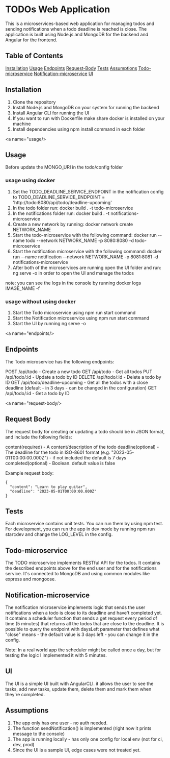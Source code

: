 # TODOs Web Application

This is a microservices-based web application for managing todos and sending notifications when a todo deadline is reached is close.
The application is built using Node.js and MongoDB for the backend and Angular for the frontend.

## Table of Contents
[Installation](#installation)
[Usage](#usage)
[Endpoints](#endpoints)
[Request-Body](#request-body)
[Tests](#tests)
[Assumptions](#assumptions)
[Todo-microservice](#todo-microservice)
[Notification-microservice](#notification-microservice)
[UI](#ui)

<a name="installation"/>

## Installation

1. Clone the repository
2. Install Node.js and MongoDB on your system for running the backend
3. Install Angular CLI for running the UI
4. If you want to run with Dockerfile make share docker is installed on your machine
5. Install dependencies using npm install command in each folder

<a name="usage/>

## Usage

Before update the MONGO_URI in the todo/config folder

### usage using docker

1. Set the TODO_DEADLINE_SERVICE_ENDPOINT in the notification config to TODO_DEADLINE_SERVICE_ENDPOINT = 'http://todo:8080/api/todo/deadline-upcoming'
2. In the todo folder run: docker build . -t todo-microservice
3. In the notifications folder run: docker build . -t notifications-microservice
4. Create a new network by running: docker network create NETWORK_NAME
5. Start the todo-microservice with the following command: docker run --name todo --network NETWORK_NAME -p 8080:8080 -d todo-microservice
6. Start the notification microservice with the following command: docker run --name notification --network NETWORK_NAME -p 8081:8081 -d notifications-microservice
7. After both of the microservices are running open the UI folder and run: ng serve -o in order to open the UI and manage the todos

note: you can see the logs in the console by running docker logs IMAGE_NAME -f

### usage without using docker

1. Start the Todo microservice using npm run start command
2. Start the Notification microservice using npm run start command
3. Start the UI by running ng serve -o

<a name="endpoints/>

## Endpoints
The Todo microservice has the following endpoints:

POST /api/todo - Create a new todo
GET /api/todo - Get all todos
PUT /api/todo/:id - Update a todo by ID
DELETE /api/todo/:id - Delete a todo by ID
GET /api/todo/deadline-upcoming - Get all the todos with a close deadline (default - in 3 days - can be changed in the configuration)
GET /api/todo/:id - Get a todo by ID

<a name="request-body/>

## Request Body
The request body for creating or updating a todo should be in JSON format, and include the following fields:

content(required) - A content/description of the todo
deadline(optional) - The deadline for the todo in ISO-8601 format (e.g. "2023-05-01T00:00:00.000Z") - if not included the default is 7 days
completed(optional) - Boolean. default value is false

Example request body:

```
{
  "content": "Learn to play guitar",
  "deadline": "2023-05-01T00:00:00.000Z"
}
```
<a name="tests"/>

## Tests

Each microservice contains unit tests. You can run them by using npm test.
For development, you can run the app in dev mode by running npm run start:dev and change the LOG_LEVEL in the config.

<a name="todo-microservice"/>

## Todo-microservice

The TODO microservice implements RESTful API for the todos. It contains the described endpoints above for the end user and for the notifications service.
It's connected to MongoDB and using common modules like express and mongoose.

<a name="notification-microservice"/>

## Notification-microservice

The notification microservice implements logic that sends the user notifications when a todo is close to its deadline and have't completed yet.
It contains a scheduler function that sends a get request every period of time (5 minutes) that returns all the todos that are close to the deadline.
It is possible to query the endpoint with daysLeft parameter that defines what "close" means - the default value is 3 days left - you can change it in the config.

Note: In a real world app the scheduler might be called once a day, but for testing the logic I implemented it with 5 minutes.

<a name="ui"/>

## UI

The UI is a simple UI built with AngularCLI. it allows the user to see the tasks, add new tasks, update them, delete them and mark them when they're completed.

<a name="assumptions"/>

## Assumptions

1. The app only has one user - no auth needed.
2. The function sendNotification() is implemented (right now it prints message to the console)
3. The app is running locally - has only one config for local env (not for ci, dev, prod)
4. Since the UI is a sample UI, edge cases were not treated yet.